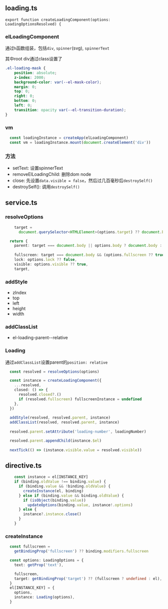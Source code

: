 
## loading.ts

`export function createLoadingComponent(options: LoadingOptionsResolved) {`

### elLoadingComponent

通过`h`函数组装，包括`div`, `spinner`(svg), `spinnerText`

其中root div通过class设置了

```css
.el-loading-mask {
    position: absolute;
    z-index: 2000;
    background-color: var(--el-mask-color);
    margin: 0;
    top: 0;
    right: 0;
    bottom: 0;
    left: 0;
    transition: opacity var(--el-transition-duration);
}
```

### vm

```ts
  const loadingInstance = createApp(elLoadingComponent)
  const vm = loadingInstance.mount(document.createElement('div'))
```

### 方法

- setText: 设置spinnerText
- removeElLoadingChild: 删除dom node
- close: 先设置`data.visible = false`，然后过几百毫秒后`destroySelf()`
- destroySelf(): 调用`destroySelf()`

## service.ts

### resolveOptions

```ts
    target =
      document.querySelector<HTMLElement>(options.target) ?? document.body

  return {
    parent: target === document.body || options.body ? document.body : target,
    
    fullscreen: target === document.body && (options.fullscreen ?? true),
    lock: options.lock ?? false,
    visible: options.visible ?? true,
    target,    
```

### addStyle

- zIndex
- top
- left
- height
- width

### addClassList

- el-loading-parent--relative

### Loading

通过`addClassList`设置parent的`position: relative`

```ts
  const resolved = resolveOptions(options)

  const instance = createLoadingComponent({
    ...resolved,
    closed: () => {
      resolved.closed?.()
      if (resolved.fullscreen) fullscreenInstance = undefined
    },
  })
  
  addStyle(resolved, resolved.parent, instance)
  addClassList(resolved, resolved.parent, instance)
  
  resolved.parent.setAttribute('loading-number', loadingNumber)

  resolved.parent.appendChild(instance.$el)
  
  nextTick(() => (instance.visible.value = resolved.visible))  
```

## directive.ts

```ts
    const instance = el[INSTANCE_KEY]
    if (binding.oldValue !== binding.value) {
      if (binding.value && !binding.oldValue) {
        createInstance(el, binding)
      } else if (binding.value && binding.oldValue) {
        if (isObject(binding.value))
          updateOptions(binding.value, instance!.options)
      } else {
        instance?.instance.close()
      }
    }
```

### createInstance

```ts
  const fullscreen =
    getBindingProp('fullscreen') ?? binding.modifiers.fullscreen

  const options: LoadingOptions = {
    text: getProp('text'),

    fullscreen,
    target: getBindingProp('target') ?? (fullscreen ? undefined : el),
  }
  el[INSTANCE_KEY] = {
    options,
    instance: Loading(options),
  }
```  
